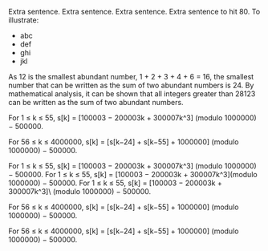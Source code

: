 Extra sentence. Extra sentence. Extra sentence. Extra sentence to hit 80. To
illustrate:
- abc
- def
- ghi
- jkl

As 12 is the smallest abundant number, 1 + 2 + 3 + 4 + 6 = 16, the
smallest number that can be written as the sum of two abundant numbers is
24. By mathematical analysis, it can be shown that all integers greater
than 28123 can be written as the sum of two abundant numbers.

For 1 ≤ k ≤ 55, s[k] = [100003 − 200003k + 300007k^3] (modulo 1000000) − 500000.

For 56 ≤ k ≤ 4000000, s[k] = [s[k−24] + s[k−55] + 1000000] (modulo 1000000) − 500000.

For 1 ≤ k ≤ 55, s[k] = [100003 − 200003k + 300007k^3] \(modulo 1000000) − 500000.
For 1 ≤ k ≤ 55, s[k] = [100003 − 200003k + 300007k^3]\(modulo 1000000) − 500000.
For 1 ≤ k ≤ 55, s[k] = [100003 − 200003k + 300007k^3]\ (modulo 1000000) − 500000.

For 56 ≤ k ≤ 4000000, s[k] = \[s[k−24] + s[k−55] + 1000000] (modulo 1000000) − 500000.

For 56 ≤ k ≤ 4000000, s[k] = [s[k−24] + s[k−55] + 1000000\] (modulo 1000000) − 500000.
